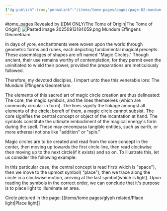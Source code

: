 ```yaml
---
{"dg-publish":true,"permalink":"/items/tome-pages/pages/page-02-mundum-effingens-geometriam-circle-magic-explained/"}
---
```


#tome_pages
Revealed by [[DM ONLY/The Tome of Origin\|The Tome of Origin]]
![Pasted image 20250913184059.png](/img/user/items/tome%20pages/image%20files/Pasted%20image%2020250913184059.png)
Mundum Effingens Geometriam

In days of yore, enchantments were woven upon the world through geometric forms and runes, each depicting fundamental magical precepts. These assemblages of shapes are oft named "Magic Circles." Though ancient, their use remains worthy of contemplation, for they permit even the uninitiated to wield their power, provided the preparations are meticulously followed.

Therefore, my devoted disciples, I impart unto thee this venerable lore: The Mundum Effingens Geometriam.

The elements of this sacred art of magic circle creation are thus delineated: The core, the magic symbols, and the lines themselves (which are commonly circular in form). The lines signify the linkage amongst all elements of the circle; bereft of them, a magic circle cannot subsist. The core signifies the central concept or object of the incantation at hand. The symbols constitute the ultimate embodiment of the magical energy's form during the spell. These may encompass tangible entities, such as earth, or more ethereal notions like "addition" or "spin."

Magic circles are to be created and read from the core concept in the center, then moving up towards the first circle line, then read clockwise then moving up to the next circle(if it exists) and so on.
To illustrate this, let us consider the following example:

In this particular case,  the central concept is read first( wkich is "space"),  then we move to  the upmost symbol( "place"), then we trace along the circle in a clockwise motion, arriving at the last symbol(which is light). Upon reading the symbols in the correct order, we can conclude that it's purpose is to place light to illuminate an area.

Circle pictured in the page: [[items/tome pages/glyph related/Place light\|Place light]]